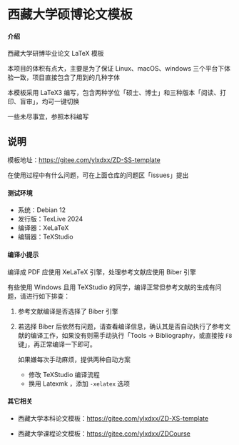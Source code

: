 #  西藏大学硕博论文模板

#### 介绍
西藏大学研博毕业论文 LaTeX 模板

本项目的体积有点大，主要是为了保证 Linux、macOS、windows 三个平台下体验一致，项目直接包含了用到的几种字体

本模板采用 LaTeX3 编写，包含两种学位「硕士、博士」和三种版本「阅读、打印、盲审」，均可一键切换

一些未尽事宜，参照本科编写

## 说明

模板地址：https://gitee.com/ylxdxx/ZD-SS-template

在使用过程中有什么问题，可在上面仓库的问题区「issues」提出

#### 测试环境

- 系统：Debian 12
- 发行版：TexLive 2024
- 编译器：XeLaTeX
- 编辑器：TeXStudio

#### 编译小提示

编译成 PDF 应使用 XeLaTeX 引擎，处理参考文献应使用 Biber 引擎

有些使用 Windows 且用 TeXStudio 的同学，编译正常但参考文献的生成有问题，请进行如下排查：

1. 参考文献编译是否选择了 Biber 引擎

2. 若选择 Biber 后依然有问题，请查看编译信息，确认其是否自动执行了参考文献的编译工作，如果没有则需手动执行「Tools -> Bibliography，或直接按 `F8` 键」，再正常编译一下即可。

   如果嫌每次手动麻烦，提供两种自动方案

   - 修改 TeXStudio 编译流程
   - 换用 Latexmk ，添加 `-xelatex` 选项 



#### 其它相关

- 西藏大学本科论文模板：https://gitee.com/ylxdxx/ZD-XS-template

- 西藏大学课程论文模板：https://gitee.com/ylxdxx/ZDCourse
